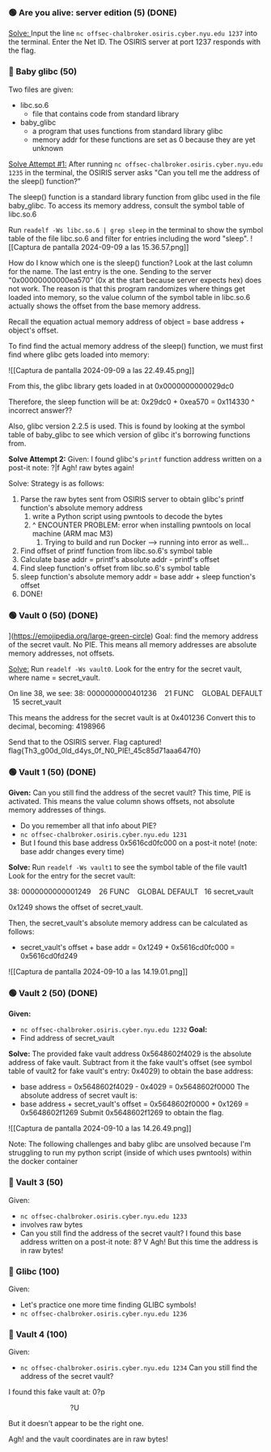 
### 🟢 Are you alive: server edition (5) (DONE)
<u>Solve: </u>
Input the line ```nc offsec-chalbroker.osiris.cyber.nyu.edu 1237``` into the terminal. Enter the Net ID. The OSIRIS server at port 1237 responds with the flag. 


### 🔴 Baby glibc (50)

Two files are given: 
- libc.so.6 
	- file that contains code from standard library
- baby_glibc
	- a program that uses functions from standard library glibc
	- memory addr for these functions are set as 0 because they are yet unknown

<u>Solve Attempt #1:</u>
After running `nc offsec-chalbroker.osiris.cyber.nyu.edu 1235` in the terminal, the OSIRIS server asks "Can you tell me the address of the sleep() function?"

The sleep() function is a standard library function from glibc used in the file baby_glibc. To access its memory address, consult the symbol table of libc.so.6

Run ```readelf -Ws libc.so.6 | grep sleep``` in the terminal to show the symbol table of the file libc.so.6 and filter for entries including the word "sleep".
![[Captura de pantalla 2024-09-09 a las 15.36.57.png]]

How do I know which one is the sleep() function? Look at the last column for the name. The last entry is the one. Sending to the server "0x00000000000ea570" (0x at the start because server expects hex) does not work. The reason is that this program randomizes where things get loaded into memory, so the value column of the symbol table in libc.so.6 actually shows the offset from the base memory address. 

Recall the equation actual memory address of object = base address + object's offset.

To find find the actual memory address of the sleep() function, we must first find where glibc gets loaded into memory:

![[Captura de pantalla 2024-09-09 a las 22.49.45.png]]

From this, the glibc library gets loaded in at 0x0000000000029dc0

Therefore, the sleep function will be at:
0x29dc0 + 0xea570 = 0x114330
^ incorrect answer??

Also, glibc version 2.2.5 is used. This is found by looking at the symbol table of baby_glibc to see which version of glibc it's borrowing functions from. 

**Solve Attempt 2:**
Given:
I found glibc's `printf` function address written on a post-it note: ?|f
Agh! raw bytes again!

Solve: 
Strategy is as follows:
1. Parse the raw bytes sent from OSIRIS server to obtain glibc's printf function's absolute memory address
	1. write a Python script using pwntools to decode the bytes
	2. ^ ENCOUNTER PROBLEM: error when installing pwntools on local machine (ARM mac M3)
		1. Trying to build and run Docker --> running into error as well...
2. Find offset of printf function from libc.so.6's symbol table
3. Calculate base addr = printf's absolute addr - printf's offset
4. Find sleep function's offset from libc.so.6's symbol table
5. sleep function's absolute memory addr = base addr + sleep function's offset
6. DONE!



### 🟢 Vault 0 (50) (DONE)

](https://emojipedia.org/large-green-circle)
Goal: find the memory address of the secret vault.
No PIE. This means all memory addresses are absolute memory addresses, not offsets.

<u>Solve:</u>
Run ```readelf -Ws vault0```. Look for the entry for the secret vault, where name = secret_vault.

On line 38, we see:
38: 0000000000401236    21 FUNC    GLOBAL DEFAULT   15 secret_vault

This means the address for the secret vault is at 0x401236
Convert this to decimal, becoming: 4198966

Send that to the OSIRIS server. Flag captured!
flag{Th3_g00d_0ld_d4ys_0f_N0_PIE!_45c85d71aaa647f0}


### 🟢  Vault 1 (50) (DONE)
**Given:** 
Can you still find the address of the secret vault?
This time, PIE is activated. This means the value column shows offsets, not absolute memory addresses of things.
- Do you remember all that info about PIE?
- `nc offsec-chalbroker.osiris.cyber.nyu.edu 1231`
- But I found this base address 0x5616cd0fc000 on a post-it note!
(note: base addr changes every time)


**Solve:**
Run ```readelf -Ws vault1``` to see the symbol table of the file vault1
Look for the entry for the secret vault:

38: 0000000000001249    26 FUNC    GLOBAL DEFAULT   16 secret_vault

0x1249 shows the offset of secret_vault.

Then, the secret_vault's absolute memory address can be calculated as follows:
- secret_vault's offset + base addr = 0x1249 + 0x5616cd0fc000 = 0x5616cd0fd249

![[Captura de pantalla 2024-09-10 a las 14.19.01.png]]



### 🟢  Vault 2 (50) (DONE)
**Given:**
- `nc offsec-chalbroker.osiris.cyber.nyu.edu 1232`
**Goal:**
- Find address of secret_vault

**Solve:** 
The provided fake vault address 0x5648602f4029 is the absolute address of fake vault. Subtract from it the fake vault's offset (see symbol table of vault2 for fake vault's entry: 0x4029) to obtain the base address:
- base address = 0x5648602f4029 - 0x4029 = 0x5648602f0000
The absolute address of secret vault is:
- base address + secret_vault's offset = 0x5648602f0000 + 0x1269 = 0x5648602f1269
Submit 0x5648602f1269 to obtain the flag. 

![[Captura de pantalla 2024-09-10 a las 14.26.49.png]]


Note:
The following challenges and baby glibc are unsolved because I'm struggling to run my python script (inside of which uses pwntools) within the docker container


### 🔴 Vault 3 (50)
Given: 
- `nc offsec-chalbroker.osiris.cyber.nyu.edu 1233`
- involves raw bytes
- Can you still find the address of the secret vault?
I found this base address written on a post-it note: 8? V
Agh! But this time the address is in raw bytes!

### 🔴 Glibc (100)
Given: 
- Let's practice one more time finding GLIBC symbols!
- `nc offsec-chalbroker.osiris.cyber.nyu.edu 1236`

### 🔴 Vault 4 (100)
Given: 
- `nc offsec-chalbroker.osiris.cyber.nyu.edu 1234`
Can you still find the address of the secret vault?

  

I found this fake vault at: 0?p

                               ?U

But it doesn't appear to be the right one.

Agh! and the vault coordinates are in raw bytes!